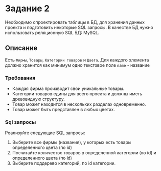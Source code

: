 # Задание 2

Необходимо спроектировать таблицы в БД, для хранения данных проекта и подготовить некоторые SQL запросы.
В качестве БД нужно использовать реляционную SQL БД: MySQL.

## Описание

Есть `Фирмы`, `Товары`, `Категории товаров` и `Цвета`.
Для каждого элемента должно хранится как минимум одно текстовое поле `name` - название

### Требования
 - Каждая фирма производит свои уникальные товары.
 - Категории товаров едины для всего проекта и должны иметь древовидную структуру.
 - Товар может находится в нескольких разделах одновременно.
 - Товар может быть представлен в любых цветах.


### Sql запросы
Реализуйте следующие SQL запросы:
1. Выберите все фирмы (названия), у которых есть товары определенного цвета (по id)
2. Посчитайте количество товаров в определенной категории (по id) и определенного цвета (по id)
3. Выберите поддерево категорий, по id категории.
